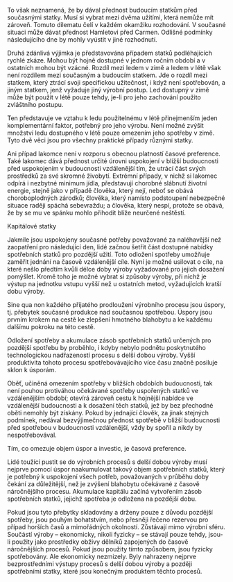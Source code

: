 To však neznamená, že by dával přednost budoucím statkům před současnými statky. Musí si vybrat mezi dvěma užitími, která nemůže mít zároveň. Tomuto dilematu čelí v každém okamžiku rozhodování. V současné situaci může dávat přednost Hamletovi před Carmen. Odlišné podmínky následujícího dne by mohly vyústit v jiné rozhodnutí.

Druhá zdánlivá výjimka je představována případem statků podléhajících rychlé zkáze. Mohou být hojně dostupné v jednom ročním období a v ostatních mohou být vzácné. Rozdíl mezi ledem v zimě a ledem v létě však není rozdílem mezi současným a budoucím statkem. Jde o rozdíl mezi statkem, který ztrácí svoji specifickou užitečnost, i když není spotřebován, a jiným statkem, jenž vyžaduje jiný výrobní postup. Led dostupný v zimě může být použit v létě pouze tehdy, je-li pro jeho zachování použito zvláštního postupu.

Ten představuje ve vztahu k ledu použitelnému v létě přinejmenším jeden komplementární faktor, potřebný pro jeho výrobu. Není možné zvýšit množství ledu dostupného v létě pouze omezením jeho spotřeby v zimě. Tyto dvě věci jsou pro všechny praktické případy různými statky.

Ani případ lakomce není v rozporu s obecnou platností časové preference. Také lakomec dává přednost určité úrovni uspokojení v bližší budoucnosti před uspokojením v budoucnosti vzdálenější tím, že utrácí část svých prostředků za své skromné živobytí. Extrémní případy, v nichž si lakomec odpírá i nezbytné minimum jídla, představují chorobné slábnutí životní energie, stejně jako v případě člověka, který nejí, neboť se obává choroboplodných zárodků; člověka, který namísto podstoupení nebezpečné situace raději spáchá sebevraždu; a člověka, který nespí, protože se obává, že by se mu ve spánku mohlo přihodit blíže neurčené neštěstí.

Kapitálové statky

Jakmile jsou uspokojeny současné potřeby považované za naléhavější než zaopatření pro následující den, lidé začnou šetřit část dostupné nabídky spotřebních statků pro pozdější užití. Toto odložení spotřeby umožňuje zaměřit jednání na časově vzdálenější cíle. Nyní je možné usilovat o cíle, na které nešlo předtím kvůli délce doby výroby vyžadované pro jejich dosažení pomýšlet. Kromě toho je možné vybrat si způsoby výroby, při nichž je výstup na jednotku vstupu vyšší než u ostatních metod, vyžadujících kratší dobu výroby.

Sine qua non každého přijatého prodloužení výrobního procesu jsou úspory, tj. přebytek současné produkce nad současnou spotřebou. Úspory jsou prvním krokem na cestě ke zlepšení hmotného blahobytu a ke každému dalšímu pokroku na této cestě.

Odložení spotřeby a akumulace zásob spotřebních statků určených pro pozdější spotřebu by proběhlo, i kdyby nebylo podnětu poskytnutého technologickou nadřazeností procesu s delší dobou výroby. Vyšší produktivita tohoto procesu spotřebovávajícího více času značně posiluje sklon k úsporám.

Oběť, učiněná omezením spotřeby v bližších obdobích budoucnosti, tak není pouhou protiváhou očekávané spotřeby uspořených statků ve vzdálenějším období; otevírá zároveň cestu k hojnější nabídce ve vzdálenější budoucnosti a k dosažení těch statků, jež by bez přechodné oběti nemohly být získány. Pokud by jednající člověk, za jinak stejných podmínek, nedával bezvýjimečnou přednost spotřebě v bližší budoucnosti před spotřebou v budoucnosti vzdálenější, vždy by spořil a nikdy by nespotřebovával.

Tím, co omezuje objem úspor a investic, je časová preference.

Lidé toužící pustit se do výrobních procesů s delší dobou výroby musí nejprve pomocí úspor naakumulovat takový objem spotřebních statků, který je potřebný k uspokojení všech potřeb, považovaných v průběhu doby čekání za důležitější, než je zvýšení blahobytu očekávané z časově náročnějšího procesu. Akumulace kapitálu začíná vytvořením zásob spotřebních statků, jejichž spotřeba je odložena na pozdější dobu.

Pokud jsou tyto přebytky skladovány a drženy pouze z důvodu pozdější spotřeby, jsou pouhým bohatstvím, nebo přesněji řečeno rezervou pro případ horších časů a mimořádných okolností. Zůstávají mimo výrobní sféru. Součástí výroby – ekonomicky, nikoli fyzicky – se stávají pouze tehdy, jsou-li použity jako prostředky obživy dělníků zapojených do časově náročnějších procesů. Pokud jsou použity tímto způsobem, jsou fyzicky spotřebovány. Ale ekonomicky nezmizely. Byly nahrazeny nejprve bezprostředními výstupy procesů s delší dobou výroby a později spotřebními statky, které jsou konečným produktem těchto procesů.